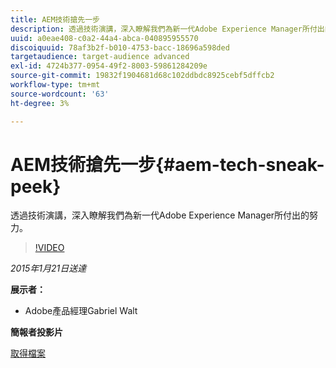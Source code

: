 ```yaml
---
title: AEM技術搶先一步
description: 透過技術演講，深入瞭解我們為新一代Adobe Experience Manager所付出的努力。
uuid: a0eae408-c0a2-44a4-abca-040895955570
discoiquuid: 78af3b2f-b010-4753-bacc-18696a598ded
targetaudience: target-audience advanced
exl-id: 4724b377-0954-49f2-8003-59861284209e
source-git-commit: 19832f1904681d68c102ddbdc8925cebf5dffcb2
workflow-type: tm+mt
source-wordcount: '63'
ht-degree: 3%

---
```


# AEM技術搶先一步{#aem-tech-sneak-peek}

透過技術演講，深入瞭解我們為新一代Adobe Experience Manager所付出的努力。

>[!VIDEO](https://video.tv.adobe.com/v/19384/?quality=9)

*2015年1月21日送達*

**展示者：**

* Adobe產品經理Gabriel Walt

**簡報者投影片**

[取得檔案](assets/aem-technical-sneak-peek.pdf)
<!--
[Get back to the Overview](https://helpx.adobe.com/experience-manager/kt/eseminars/gems/aem-index.html)
-->
